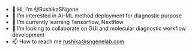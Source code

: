 - 👋 Hi, I’m @RushikaSNgene
- 👀 I’m interested in AI-ML method deployment for diagnostic purpose
- 🌱 I’m currently learning Tensorflow, Nextflow
- 💞️ I’m looking to collaborate on GUI and molecular diagnostic workflow development
- 📫 How to reach me  rushika@sngenelab.com


<!---
RushikaSNgene/RushikaSNgene is a ✨ special ✨ repository because its `README.md` (this file) appears on your GitHub profile.
You can click the Preview link to take a look at your changes.
--->
